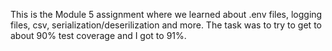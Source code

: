 This is the Module 5 assignment where we learned about .env files, logging files, csv, serialization/deserilization and more. The task was to try to get to about 90% test coverage and I got to 91%.

